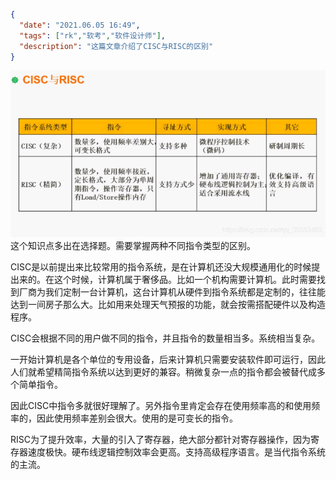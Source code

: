 ```json
{
  "date": "2021.06.05 16:49",
  "tags": ["rk","软考","软件设计师"],
  "description": "这篇文章介绍了CISC与RISC的区别"
}
```

![在这里插入图片描述](../../../assets/content/ruankao/sjs/2.07/01.png)
这个知识点多出在选择题。需要掌握两种不同指令类型的区别。

CISC是以前提出来比较常用的指令系统，是在计算机还没大规模通用化的时候提出来的。在这个时候，计算机属于奢侈品。比如一个机构需要计算机。此时需要找到厂商为我们定制一台计算机，这台计算机从硬件到指令系统都是定制的，往往能达到一间房子那么大。比如用来处理天气预报的功能，就会按需搭配硬件以及构造程序。

CISC会根据不同的用户做不同的指令，并且指令的数量相当多。系统相当复杂。

一开始计算机是各个单位的专用设备，后来计算机只需要安装软件即可运行，因此人们就希望精简指令系统以达到更好的兼容。稍微复杂一点的指令都会被替代成多个简单指令。

因此CISC中指令多就很好理解了。另外指令里肯定会存在使用频率高的和使用频率的，因此使用频率差别会很大。使用的是可变长的指令。

RISC为了提升效率，大量的引入了寄存器，绝大部分都针对寄存器操作，因为寄存器速度极快。硬布线逻辑控制效率会更高。支持高级程序语言。是当代指令系统的主流。